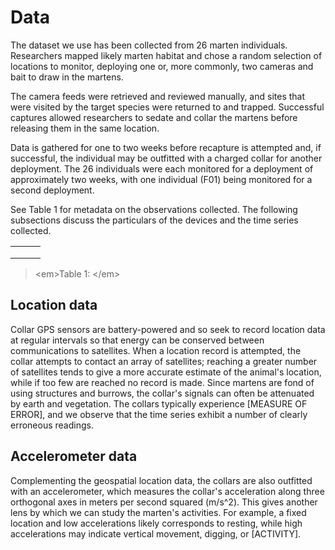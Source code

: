 # Data

The dataset we use has been collected from 26 marten individuals. Researchers mapped likely marten habitat and chose a random selection of locations to monitor, deploying one or, more commonly, two cameras and bait to draw in the martens.

The camera feeds were retrieved and reviewed manually, and sites that were visited by the target species were returned to and trapped. Successful captures allowed researchers to sedate and collar the martens before releasing them in the same location.

Data is gathered for one to two weeks before recapture is attempted and, if successful, the individual may be outfitted with a charged collar for another deployment. The 26 individuals were each monitored for a deployment of approximately two weeks, with one individual (F01) being monitored for a second deployment.

See Table 1 for metadata on the observations collected. The following subsections discuss the particulars of the devices and the time series collected.

|   |   |   |
| - | - | - |
|   |   |   |
|   |   |   |
|   |   |   |

> \<em>Table 1: \</em>

## Location data

Collar GPS sensors are battery-powered and so seek to record location data at regular intervals so that energy can be conserved between communications to satellites. When a location record is attempted, the collar attempts to contact an array of satellites; reaching a greater number of satellites tends to give a more accurate estimate of the animal's location, while if too few are reached no record is made. Since martens are fond of using structures and burrows, the collar's signals can often be attenuated by earth and vegetation. The collars typically experience \[MEASURE OF ERROR], and we observe that the time series exhibit a number of clearly erroneous readings.

## Accelerometer data

Complementing the geospatial location data, the collars are also outfitted with an accelerometer, which measures the collar's acceleration along three orthogonal axes in meters per second squared (m/s^2). This gives another lens by which we can study the marten's activities. For example, a fixed location and low accelerations likely corresponds to resting, while high accelerations may indicate vertical movement, digging, or \[ACTIVITY].
